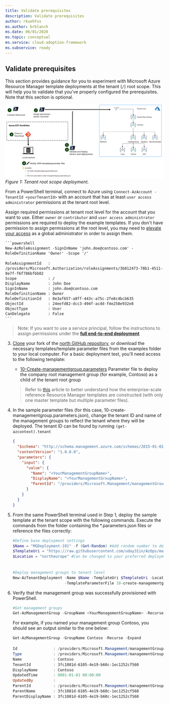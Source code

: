 ```yaml
---
title: Validate prerequisites
description: Validate prerequisites
author: rkuehfus
ms.author: brblanch
ms.date: 06/01/2020
ms.topic: conceptual
ms.service: cloud-adoption-framework
ms.subservice: ready
---
```


## Validate prerequisites

 This section provides guidance for you to experiment with Microsoft Azure Resource Manager template deployments at the tenant (`/`) root scope. This will help you to validate that you've properly configured the prerequisites. Note that this section is optional.

 ![Tenant root scope deployment](../media/tenant-level-deployment.png)
 _Figure 1: Tenant root scope deployment._

From a PowerShell terminal, connect to Azure using `Connect-AzAccount -TenantId <yourTenantId>` with an account that has at least `user access administrator` permissions at the tenant root level.

Assign required permissions at tenant root level for the account that you want to use. Either `owner` or `contributor` and `user access administrator` permissions are required to deploy the example templates. If you don't have permission to assign permissions at the root level, you may need to [elevate your access](https://docs.microsoft.com/azure/role-based-access-control/elevate-access-global-admin) as a global administrator in order to assign them.

    ```powershell
    New-AzRoleAssignment -SignInName 'john.doe@contoso.com' -RoleDefinitionName 'Owner' -Scope '/'  

    RoleAssignmentId   : /providers/Microsoft.Authorization/roleAssignments/3b012473-78b1-4511-8e7f-f6f786bfbb02
    Scope              : /
    DisplayName        : John Doe
    SignInName         : john.doe@contoso.com
    RoleDefinitionName : Owner
    RoleDefinitionId   : 8e3af657-a8ff-443c-a75c-2fe8c4bcb635
    ObjectId           : 24eefd82-dcc3-494f-acdd-f4e258e932e8
    ObjectType         : User
    CanDelegate        : False
    ```

>Note: If you want to use a service principal, follow the instructions to assign permissions under the [**full end-to-end deployment**](./Using-Reference-Implementation.md)

3. [Clone](https://help.github.com/en/github/creating-cloning-and-archiving-repositories/cloning-a-repository) your fork of the [north GitHub repository](https://github.com/Azure/CET-NorthStar), or download the necessary templates/template parameter files from the examples folder to your local computer. For a basic deployment test, you'll need access to the following template:

    - [10-Create-managementgroup.parameters](https://github.com/Azure/CET-NorthStar/blob/master/examples/10-create-managementgroup.parameters.json)
      Parameter file to deploy the company root management group (for example, Contoso) as a child of the tenant root group

     > Refer to [this](../contribution.md#writing-arm-templates-for-contoso-implementation) article to better understand how the enterprise-scale reference Resource Manager templates are constructed (with only one master template but multiple parameter files).

4. In the sample parameter files (for this case, 10-create-managementgroup.parameters.json), change the tenant ID and name of the management groups to reflect the tenant where they will be deployed. The tenant ID can be found by running `(get-azcontext).tenant`

    ```json
    {
      "$schema": "http://schema.management.azure.com/schemas/2015-01-01/deploymentParameters.json#",
      "contentVersion": "1.0.0.0",
      "parameters": {
        "input": {
          "value": {
            "Name": "<YourManagementGroupName>",
            "DisplayName": "<YourManagementGroupName>",
            "ParentId": "/providers/Microsoft.Management/managementGroups/<TenantID>"
          }
        }
      }
    }
    ```

5. From the same PowerShell terminal used in Step 1, deploy the sample template at the tenant scope with the following commands. Execute the commands from the folder containing the *.parameters.json files or reference the files correctly:

    ```powershell
    #Define base deployment settings
    $Name = "MGDeployment-{0}" -f (Get-Random) #Add random number to deployment name
    $TemplateUri = "https://raw.githubusercontent.com/uday31in/AzOps/master/src/tenant.json"
    $Location = "northeurope" #Can be changed to your preferred deployment location


    #Deploy management groups to tenant level
    New-AzTenantDeployment -Name $Name -TemplateUri $TemplateUri -Location $location `
                           -TemplateParameterFile 10-create-managementgroup.parameters.json

    ```

6. Verify that the management group was successfully provisioned with PowerShell.

    ```powershell
    #Get management groups  
    Get-AzManagementGroup -GroupName <YourManagementGroupName> -Recurse -Expand
    ```

    For example, if you named your management group Contoso, you should see an output similar to the one below:

    ```powershell
    Get-AzManagementGroup -GroupName Contoso -Recurse -Expand

    Id                : /providers/Microsoft.Management/managementGroups/Contoso
    Type              : /providers/Microsoft.Management/managementGroups
    Name              : Contoso
    TenantId          : 3fc1081d-6105-4e19-b60c-1ec1252cf560
    DisplayName       : Contoso
    UpdatedTime       : 0001-01-01 00:00:00
    UpdatedBy         :
    ParentId          : /providers/Microsoft.Management/managementGroups/3fc1081d-6105-4e19-b60c-1ec1252cf560
    ParentName        : 3fc1081d-6105-4e19-b60c-1ec1252cf560
    ParentDisplayName : 3fc1081d-6105-4e19-b60c-1ec1252cf560
    ```
